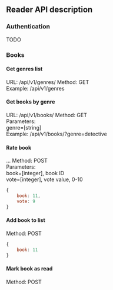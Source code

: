 ## Reader API description

### Authentication

TODO

### Books

#### Get genres list  
URL: /api/v1/genres/
Method: GET  
Example:  /api/v1/genres

#### Get books by genre  
URL: /api/v1/books/
Method: GET  
Parameters:  
genre=[string]   
Example:  /api/v1/books/?genre=detective

#### Rate book
... 
Method: POST  
Parameters:   
book=[integer], book ID  
vote=[integer], vote value, 0-10  
```javascript  
{  
    book: 11,  
    vote: 9  
}  
```

#### Add book to list
Method: POST  
```javascript  
{  
    book: 11  
}  
```

#### Mark book as read
Method: POST  



